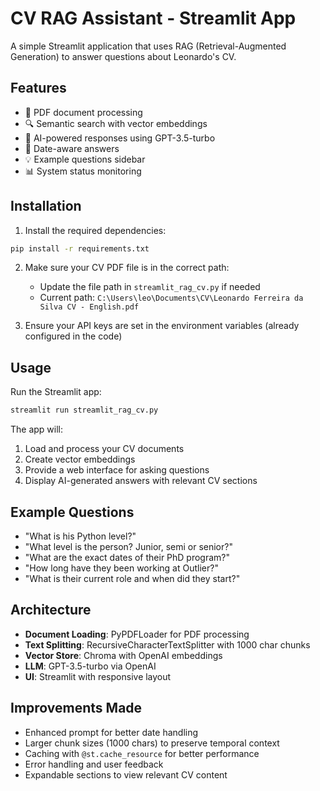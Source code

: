 # CV RAG Assistant - Streamlit App

A simple Streamlit application that uses RAG (Retrieval-Augmented Generation) to answer questions about Leonardo's CV.

## Features

- 📄 PDF document processing
- 🔍 Semantic search with vector embeddings
- 🤖 AI-powered responses using GPT-3.5-turbo
- 📅 Date-aware answers
- 💡 Example questions sidebar
- 📊 System status monitoring

## Installation

1. Install the required dependencies:
```bash
pip install -r requirements.txt
```

2. Make sure your CV PDF file is in the correct path:
   - Update the file path in `streamlit_rag_cv.py` if needed
   - Current path: `C:\Users\leo\Documents\CV\Leonardo Ferreira da Silva CV - English.pdf`

3. Ensure your API keys are set in the environment variables (already configured in the code)

## Usage

Run the Streamlit app:
```bash
streamlit run streamlit_rag_cv.py
```

The app will:
1. Load and process your CV documents
2. Create vector embeddings
3. Provide a web interface for asking questions
4. Display AI-generated answers with relevant CV sections

## Example Questions

- "What is his Python level?"
- "What level is the person? Junior, semi or senior?"
- "What are the exact dates of their PhD program?"
- "How long have they been working at Outlier?"
- "What is their current role and when did they start?"

## Architecture

- **Document Loading**: PyPDFLoader for PDF processing
- **Text Splitting**: RecursiveCharacterTextSplitter with 1000 char chunks
- **Vector Store**: Chroma with OpenAI embeddings
- **LLM**: GPT-3.5-turbo via OpenAI
- **UI**: Streamlit with responsive layout

## Improvements Made

- Enhanced prompt for better date handling
- Larger chunk sizes (1000 chars) to preserve temporal context
- Caching with `@st.cache_resource` for better performance
- Error handling and user feedback
- Expandable sections to view relevant CV content 